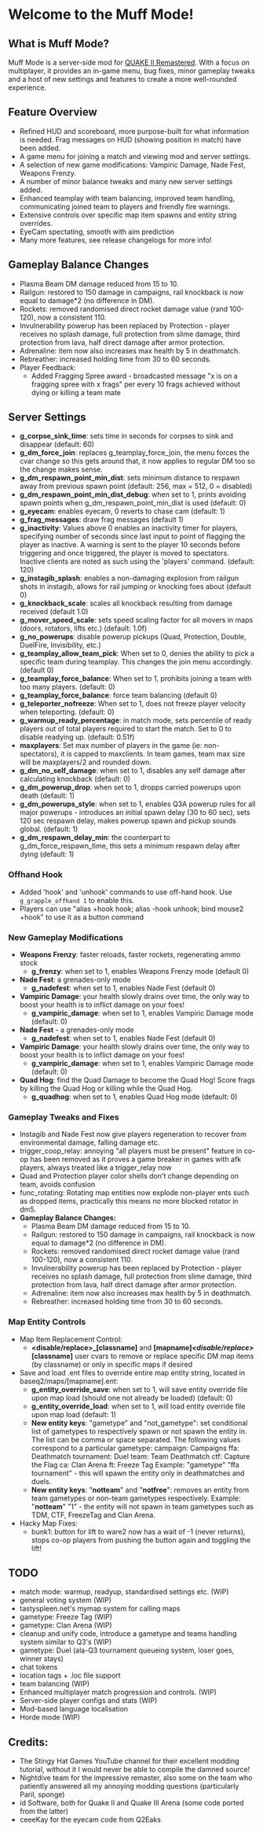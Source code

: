 # Welcome to the Muff Mode!

## What is Muff Mode?
Muff Mode is a server-side mod for [QUAKE II Remastered](https://github.com/id-Software/quake2-rerelease-dll). With a focus on multiplayer, it provides an in-game menu,  bug fixes, minor gameplay tweaks and a host of new settings and features to create a more well-rounded experience.

## Feature Overview
- Refined HUD and scoreboard, more purpose-built for what information is needed. Frag messages on HUD (showing position in match) have been added.
- A game menu for joining a match and viewing mod and server settings.
- A selection of new game modifications: Vampiric Damage, Nade Fest, Weapons Frenzy.
- A number of minor balance tweaks and many new server settings added.
- Enhanced teamplay with team balancing, improved team handling, communicating joined team to players and friendly fire warnings.
- Extensive controls over specific map item spawns and entity string overrides.
- EyeCam spectating, smooth with aim prediction
- Many more features, see release changelogs for more info!

## Gameplay Balance Changes
* Plasma Beam DM damage reduced from 15 to 10.
* Railgun: restored to 150 damage in campaigns, rail knockback is now equal to damage*2 (no difference in DM).
* Rockets: removed randomised direct rocket damage value (rand 100-120), now a consistent 110.
* Invulnerability powerup has been replaced by Protection - player receives no splash damage, full protection from slime damage, third protection from lava, half direct damage after armor protection.
* Adrenaline: item now also increases max health by 5 in deathmatch.
* Rebreather: increased holding time from 30 to 60 seconds.
* Player Feedback:
	* Added Fragging Spree award - broadcasted message "x is on a fragging spree with x frags" per every 10 frags achieved without dying or killing a team mate

## Server Settings
 - **g_corpse_sink_time**: sets time in seconds for corpses to sink and disappear (default: 60)
 - **g_dm_force_join**: replaces g_teamplay_force_join, the menu forces the cvar change so this gets around that, it now applies to regular DM too so the change makes sense.
 - **g_dm_respawn_point_min_dist**: sets minimum distance to respawn away from previous spawn point (default: 256, max = 512, 0 = disabled)
 - **g_dm_respawn_point_min_dist_debug**: when set to 1, prints avoiding spawn points when g_dm_respawn_point_min_dist is used (default: 0)
 - **g_eyecam**: enables eyecam, 0 reverts to chase cam (default: 1)
 - **g_frag_messages**: draw frag messages (default 1)
 - **g_inactivity**: Values above 0 enables an inactivity timer for players, specifying number of seconds since last input to point of flagging the player as inactive. A warning is sent to the player 10 seconds before triggering and once triggered, the player is moved to spectators. Inactive clients are noted as such using the 'players' command. (default: 120)
 - **g_instagib_splash**: enables a non-damaging explosion from railgun shots in instagib, allows for rail jumping or knocking foes about (default 0)
 - **g_knockback_scale**: scales all knockback resulting from damage received (default 1.0)
 - **g_mover_speed_scale**: sets speed scaling factor for all movers in maps (doors, rotators, lifts etc.) (default: 1.0f)
 - **g_no_powerups**: disable powerup pickups (Quad, Protection, Double, DuelFire, Invisibility, etc.)
 - **g_teamplay_allow_team_pick**: When set to 0, denies the ability to pick a specific team during teamplay. This changes the join menu accordingly. (default 0)
 - **g_teamplay_force_balance**: When set to 1, prohibits joining a team with too many players. (default: 0)
 - **g_teamplay_force_balance**: force team balancing (default 0)
 - **g_teleporter_nofreeze**: When set to 1, does not freeze player velocity when teleporting. (default: 0)
 - **g_warmup_ready_percentage**: in match mode, sets percentile of ready players out of total players required to start the match. Set to 0 to disable readying up. (default: 0.51f)
 - **maxplayers**: Set max number of players in the game (ie: non-spectators), it is capped to maxclients. In team games, team max size will be maxplayers/2 and rounded down.
- **g_dm_no_self_damage**: when set to 1, disables any self damage after calculating knockback (default: 0)
- **g_dm_powerup_drop**: when set to 1, dropps carried powerups upon death (default: 1)
- **g_dm_powerups_style**: when set to 1, enables Q3A powerup rules for all major powerups - introduces an initial spawn delay (30 to 60 sec), sets 120 sec respawn delay, makes powerup spawn and pickup sounds global. (default: 1)
- **g_dm_respawn_delay_min**: the counterpart to g_dm_force_respawn_time, this sets a minimum respawn delay after dying (default: 1)

### Offhand Hook
- Added 'hook' and 'unhook' commands to use off-hand hook. Use `g_grapple_offhand 1` to enable this.
- Players can use "alias +hook hook; alias -hook unhook; bind mouse2 +hook" to use it as a button command

### New Gameplay Modifications
* **Weapons Frenzy**: faster reloads, faster rockets, regenerating ammo stock
	* **g_frenzy**: when set to 1, enables Weapons Frenzy mode (default 0)
* **Nade Fest**: a grenades-only mode
	* **g_nadefest**: when set to 1, enables Nade Fest (default 0)
* **Vampiric Damage**: your health slowly drains over time, the only way to boost your health is to inflict damage on your foes!
	* **g_vampiric_damage**: when set to 1, enables Vampiric Damage mode (default: 0)
* **Nade Fest** - a grenades-only mode
	* **g_nadefest**: when set to 1, enables Nade Fest (default 0)
* **Vampiric Damage**: your health slowly drains over time, the only way to boost your health is to inflict damage on your foes!
	* **g_vampiric_damage**: when set to 1, enables Vampiric Damage mode (default: 0)
* **Quad Hog**: find the Quad Damage to become the Quad Hog! Score frags by killing the Quad Hog or killing while the Quad Hog.
	* **g_quadhog**: when set to 1, enables Quad Hog mode (default: 0)

### Gameplay Tweaks and Fixes
 * Instagib and Nade Fest now give players regeneration to recover from environmental damage, falling damage etc.
 * trigger_coop_relay: annoying "all players must be present" feature in co-op has been removed as it proves a game breaker in games with afk players, always treated like a trigger_relay now
 * Quad and Protection player color shells don't change depending on team, avoids confusion
 * func_rotating: Rotating map entities now explode non-player ents such as dropped items, practically this means no more blocked rotator in dm5.
 * **Gameplay Balance Changes:**
	* Plasma Beam DM damage reduced from 15 to 10.
	* Railgun: restored to 150 damage in campaigns, rail knockback is now equal to damage*2 (no difference in DM).
	* Rockets: removed randomised direct rocket damage value (rand 100-120), now a consistent 110.
	* Invulnerability powerup has been replaced by Protection - player receives no splash damage, full protection from slime damage, third protection from lava, half direct damage after armor protection.
	* Adrenaline: item now also increases max health by 5 in deathmatch.
	* Rebreather: increased holding time from 30 to 60 seconds.

### Map Entity Controls
 * Map Item Replacement Control:
	* **<disable/replace>_[classname]** and **[mapname]_<disable/replace>_[classname]** user cvars to remove or replace specific DM map items (by classname) or only in specific maps if desired
 * Save and load .ent files to override entire map entity string, located in baseq2/maps/[mapname].ent:
	* **g_entity_override_save**: when set to 1, will save entity override file upon map load (should one not already be loaded) (default: 0)
	* **g_entity_override_load**: when set to 1, will load entity override file upon map load (default: 1)
	* **New entity keys**: "gametype" and "not_gametype": set conditional list of gametypes to respectively spawn or not spawn the entity in. The list can be comma or space separated. The following values correspond to a particular gametype:
		campaign: Campaigns
		ffa: Deathmatch
		tournament: Duel
		team: Team Deathmatch
		ctf: Capture the Flag
		ca: Clan Arena
		ft: Freeze Tag
			Example: "gametype" "ffa tournament" - this will spawn the entity only in deathmatches and duels.
	* **New entity keys**: "**notteam**" and "**notfree**": removes an entity from team gametypes or non-team gametypes respectively.
		Example: "**notteam**" "1" - the entity will not spawn in team gametypes such as TDM, CTF, FreezeTag and Clan Arena.
* Hacky Map Fixes:
	* bunk1: button for lift to ware2 now has a wait of -1 (never returns), stops co-op players from pushing the button again and toggling the lift!

## TODO
- match mode: warmup, readyup, standardised settings etc. (WIP)
- general voting system (WIP)
- tastyspleen.net's mymap system for calling maps
- gametype: Freeze Tag (WIP)
- gametype: Clan Arena (WIP)
- cleanup and unify code, introduce a gametype and teams handling system similar to Q3's (WIP)
- gametype: Duel (ala-Q3 tournament queueing system, loser goes, winner stays)
- chat tokens
- location tags + .loc file support
- team balancing (WIP)
- Enhanced multiplayer match progression and controls. (WIP)
- Server-side player configs and stats (WIP)
- Mod-based language localisation
- Horde mode (WIP)

## Credits:
- The Stingy Hat Games YouTube channel for their excellent modding tutorial, without it I would never be able to compile the damned source!
- Nightdive team for the impressive remaster, also some on the team who patiently answered all my annoying modding questions (particularly Paril, sponge)
- id Software, both for Quake II and Quake III Arena (some code ported from the latter)
- ceeeKay for the eyecam code from Q2Eaks
